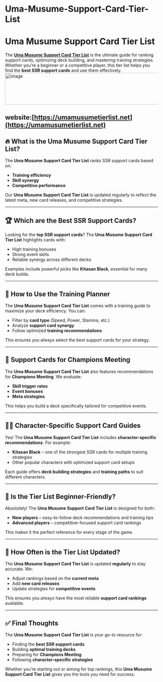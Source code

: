 # Uma-Musume-Support-Card-Tier-List

# Uma Musume Support Card Tier List

The **[Uma Musume Support Card Tier List](https://umamusumetierlist.net)** is the ultimate guide for ranking support cards, optimizing deck building, and mastering training strategies. Whether you’re a beginner or a competitive player, this tier list helps you find the **best SSR support cards** and use them effectively.  
<img width="505" height="104" alt="image" src="https://github.com/user-attachments/assets/2465f780-18f1-4641-9088-11dc10d022a4" />

website:[https://umamusumetierlist.net](https://umamusumetierlist.net)
---

## 🔥 What is the Uma Musume Support Card Tier List?

The **Uma Musume Support Card Tier List** ranks SSR support cards based on:  

- **Training efficiency**  
- **Skill synergy**  
- **Competitive performance**  

Our **Uma Musume Support Card Tier List** is updated regularly to reflect the latest meta, new card releases, and competitive strategies.  

---

## 🏆 Which are the Best SSR Support Cards?

Looking for the **top SSR support cards**? The **Uma Musume Support Card Tier List** highlights cards with:  

- High training bonuses  
- Strong event skills  
- Reliable synergy across different decks  

Examples include powerful picks like **Kitasan Black**, essential for many deck builds.  

---

## 📖 How to Use the Training Planner

The **Uma Musume Support Card Tier List** comes with a training guide to maximize your deck efficiency. You can:  

- Filter by **card type** (Speed, Power, Stamina, etc.)  
- Analyze **support card synergy**  
- Follow optimized **training recommendations**  

This ensures you always select the best support cards for your strategy.  

---

## 🏇 Support Cards for Champions Meeting

The **Uma Musume Support Card Tier List** also features recommendations for **Champions Meeting**. We evaluate:  

- **Skill trigger rates**  
- **Event bonuses**  
- **Meta strategies**  

This helps you build a deck specifically tailored for competitive events.  

---

## 👩‍🎓 Character-Specific Support Card Guides

Yes! The **Uma Musume Support Card Tier List** includes **character-specific recommendations**. For example:  

- **Kitasan Black** – one of the strongest SSR cards for multiple training strategies  
- Other popular characters with optimized support card setups  

Each guide offers **deck building strategies** and **training paths** to suit different characters.  

---

## 🌱 Is the Tier List Beginner-Friendly?

Absolutely! The **Uma Musume Support Card Tier List** is designed for both:  

- **New players** – easy-to-follow deck recommendations and training tips  
- **Advanced players** – competitive-focused support card rankings  

This makes it the perfect reference for every stage of the game.  

---

## 🔄 How Often is the Tier List Updated?

The **Uma Musume Support Card Tier List** is updated **regularly** to stay accurate. We:  

- Adjust rankings based on the **current meta**  
- Add **new card releases**  
- Update strategies for **competitive events**  

This ensures you always have the most reliable **support card rankings** available.  

---

## ✅ Final Thoughts

The **Uma Musume Support Card Tier List** is your go-to resource for:  

- Finding the **best SSR support cards**  
- Building **optimal training decks**  
- Preparing for **Champions Meeting**  
- Following **character-specific strategies**  

Whether you’re starting out or aiming for top rankings, this **Uma Musume Support Card Tier List** gives you the tools you need for success.  
